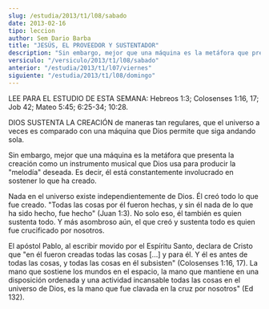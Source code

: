 ```yaml
---
slug: /estudia/2013/t1/l08/sabado
date: 2013-02-16
tipo: leccion
author: Sem Dario Barba
title: "JESÚS, EL PROVEEDOR Y SUSTENTADOR"
description: "Sin embargo, mejor que una máquina es la metáfora que presenta la creación como un instrumento musical que Dios usa para producir la “melodía” deseada. Es decir, él está constantemente involucrado en sostener lo que ha creado."
versiculo: "/versiculo/2013/t1/l08/sabado"
anterior: "/estudia/2013/t1/l07/viernes"
siguiente: "/estudia/2013/t1/l08/domingo"
---
```


LEE PARA EL ESTUDIO DE ESTA SEMANA: Hebreos 1:3; Colosenses 1:16, 17; Job 42; Mateo 5:45; 6:25-34; 10:28.

DIOS SUSTENTA LA CREACIÓN de maneras tan regulares, que el universo a veces es comparado con una máquina que Dios permite que siga andando sola.

Sin embargo, mejor que una máquina es la metáfora que presenta la creación como un instrumento musical que Dios usa para producir la "melodía" deseada. Es decir, él está constantemente involucrado en sostener lo que ha creado.

Nada en el universo existe independientemente de Dios. Él creó todo lo que fue creado. "Todas las cosas por él fueron hechas, y sin él nada de lo que ha sido hecho, fue hecho" (Juan 1:3). No solo eso, él también es quien sustenta todo. Y más asombroso aún, el que creó y sustenta todo es quien fue crucificado por nosotros.

El apóstol Pablo, al escribir movido por el Espíritu Santo, declara de Cristo que "en él fueron creadas todas las cosas [...] y para él. Y él es antes de todas las cosas, y todas las cosas en él subsisten" (Colosenses 1:16, 17). La mano que sostiene los mundos en el espacio, la mano que mantiene en una disposición ordenada y una actividad incansable todas las cosas en el universo de Dios, es la mano que fue clavada en la cruz por nosotros" (Ed 132).

